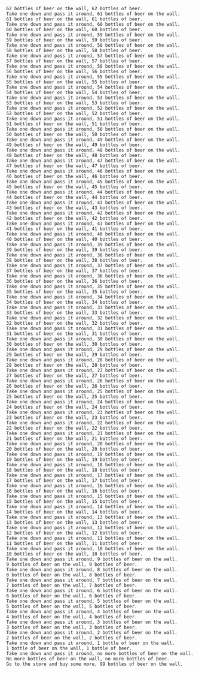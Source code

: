 
    62 bottles of beer on the wall, 62 bottles of beer.
    Take one down and pass it around, 61 bottles of beer on the wall.
    61 bottles of beer on the wall, 61 bottles of beer.
    Take one down and pass it around, 60 bottles of beer on the wall.
    60 bottles of beer on the wall, 60 bottles of beer.
    Take one down and pass it around, 59 bottles of beer on the wall.
    59 bottles of beer on the wall, 59 bottles of beer.
    Take one down and pass it around, 58 bottles of beer on the wall.
    58 bottles of beer on the wall, 58 bottles of beer.
    Take one down and pass it around, 57 bottles of beer on the wall.
    57 bottles of beer on the wall, 57 bottles of beer.
    Take one down and pass it around, 56 bottles of beer on the wall.
    56 bottles of beer on the wall, 56 bottles of beer.
    Take one down and pass it around, 55 bottles of beer on the wall.
    55 bottles of beer on the wall, 55 bottles of beer.
    Take one down and pass it around, 54 bottles of beer on the wall.
    54 bottles of beer on the wall, 54 bottles of beer.
    Take one down and pass it around, 53 bottles of beer on the wall.
    53 bottles of beer on the wall, 53 bottles of beer.
    Take one down and pass it around, 52 bottles of beer on the wall.
    52 bottles of beer on the wall, 52 bottles of beer.
    Take one down and pass it around, 51 bottles of beer on the wall.
    51 bottles of beer on the wall, 51 bottles of beer.
    Take one down and pass it around, 50 bottles of beer on the wall.
    50 bottles of beer on the wall, 50 bottles of beer.
    Take one down and pass it around, 49 bottles of beer on the wall.
    49 bottles of beer on the wall, 49 bottles of beer.
    Take one down and pass it around, 48 bottles of beer on the wall.
    48 bottles of beer on the wall, 48 bottles of beer.
    Take one down and pass it around, 47 bottles of beer on the wall.
    47 bottles of beer on the wall, 47 bottles of beer.
    Take one down and pass it around, 46 bottles of beer on the wall.
    46 bottles of beer on the wall, 46 bottles of beer.
    Take one down and pass it around, 45 bottles of beer on the wall.
    45 bottles of beer on the wall, 45 bottles of beer.
    Take one down and pass it around, 44 bottles of beer on the wall.
    44 bottles of beer on the wall, 44 bottles of beer.
    Take one down and pass it around, 43 bottles of beer on the wall.
    43 bottles of beer on the wall, 43 bottles of beer.
    Take one down and pass it around, 42 bottles of beer on the wall.
    42 bottles of beer on the wall, 42 bottles of beer.
    Take one down and pass it around, 41 bottles of beer on the wall.
    41 bottles of beer on the wall, 41 bottles of beer.
    Take one down and pass it around, 40 bottles of beer on the wall.
    40 bottles of beer on the wall, 40 bottles of beer.
    Take one down and pass it around, 39 bottles of beer on the wall.
    39 bottles of beer on the wall, 39 bottles of beer.
    Take one down and pass it around, 38 bottles of beer on the wall.
    38 bottles of beer on the wall, 38 bottles of beer.
    Take one down and pass it around, 37 bottles of beer on the wall.
    37 bottles of beer on the wall, 37 bottles of beer.
    Take one down and pass it around, 36 bottles of beer on the wall.
    36 bottles of beer on the wall, 36 bottles of beer.
    Take one down and pass it around, 35 bottles of beer on the wall.
    35 bottles of beer on the wall, 35 bottles of beer.
    Take one down and pass it around, 34 bottles of beer on the wall.
    34 bottles of beer on the wall, 34 bottles of beer.
    Take one down and pass it around, 33 bottles of beer on the wall.
    33 bottles of beer on the wall, 33 bottles of beer.
    Take one down and pass it around, 32 bottles of beer on the wall.
    32 bottles of beer on the wall, 32 bottles of beer.
    Take one down and pass it around, 31 bottles of beer on the wall.
    31 bottles of beer on the wall, 31 bottles of beer.
    Take one down and pass it around, 30 bottles of beer on the wall.
    30 bottles of beer on the wall, 30 bottles of beer.
    Take one down and pass it around, 29 bottles of beer on the wall.
    29 bottles of beer on the wall, 29 bottles of beer.
    Take one down and pass it around, 28 bottles of beer on the wall.
    28 bottles of beer on the wall, 28 bottles of beer.
    Take one down and pass it around, 27 bottles of beer on the wall.
    27 bottles of beer on the wall, 27 bottles of beer.
    Take one down and pass it around, 26 bottles of beer on the wall.
    26 bottles of beer on the wall, 26 bottles of beer.
    Take one down and pass it around, 25 bottles of beer on the wall.
    25 bottles of beer on the wall, 25 bottles of beer.
    Take one down and pass it around, 24 bottles of beer on the wall.
    24 bottles of beer on the wall, 24 bottles of beer.
    Take one down and pass it around, 23 bottles of beer on the wall.
    23 bottles of beer on the wall, 23 bottles of beer.
    Take one down and pass it around, 22 bottles of beer on the wall.
    22 bottles of beer on the wall, 22 bottles of beer.
    Take one down and pass it around, 21 bottles of beer on the wall.
    21 bottles of beer on the wall, 21 bottles of beer.
    Take one down and pass it around, 20 bottles of beer on the wall.
    20 bottles of beer on the wall, 20 bottles of beer.
    Take one down and pass it around, 19 bottles of beer on the wall.
    19 bottles of beer on the wall, 19 bottles of beer.
    Take one down and pass it around, 18 bottles of beer on the wall.
    18 bottles of beer on the wall, 18 bottles of beer.
    Take one down and pass it around, 17 bottles of beer on the wall.
    17 bottles of beer on the wall, 17 bottles of beer.
    Take one down and pass it around, 16 bottles of beer on the wall.
    16 bottles of beer on the wall, 16 bottles of beer.
    Take one down and pass it around, 15 bottles of beer on the wall.
    15 bottles of beer on the wall, 15 bottles of beer.
    Take one down and pass it around, 14 bottles of beer on the wall.
    14 bottles of beer on the wall, 14 bottles of beer.
    Take one down and pass it around, 13 bottles of beer on the wall.
    13 bottles of beer on the wall, 13 bottles of beer.
    Take one down and pass it around, 12 bottles of beer on the wall.
    12 bottles of beer on the wall, 12 bottles of beer.
    Take one down and pass it around, 11 bottles of beer on the wall.
    11 bottles of beer on the wall, 11 bottles of beer.
    Take one down and pass it around, 10 bottles of beer on the wall.
    10 bottles of beer on the wall, 10 bottles of beer.
    Take one down and pass it around, 9 bottles of beer on the wall.
    9 bottles of beer on the wall, 9 bottles of beer.
    Take one down and pass it around, 8 bottles of beer on the wall.
    8 bottles of beer on the wall, 8 bottles of beer.
    Take one down and pass it around, 7 bottles of beer on the wall.
    7 bottles of beer on the wall, 7 bottles of beer.
    Take one down and pass it around, 6 bottles of beer on the wall.
    6 bottles of beer on the wall, 6 bottles of beer.
    Take one down and pass it around, 5 bottles of beer on the wall.
    5 bottles of beer on the wall, 5 bottles of beer.
    Take one down and pass it around, 4 bottles of beer on the wall.
    4 bottles of beer on the wall, 4 bottles of beer.
    Take one down and pass it around, 3 bottles of beer on the wall.
    3 bottles of beer on the wall, 3 bottles of beer.
    Take one down and pass it around, 2 bottles of beer on the wall.
    2 bottles of beer on the wall, 2 bottles of beer.
    Take one down and pass it around, 1 bottle of beer on the wall.
    1 bottle of beer on the wall, 1 bottle of beer.
    Take one down and pass it around, no more bottles of beer on the wall.
    No more bottles of beer on the wall, no more bottles of beer.
    Go to the store and buy some more, 99 bottles of beer on the wall.